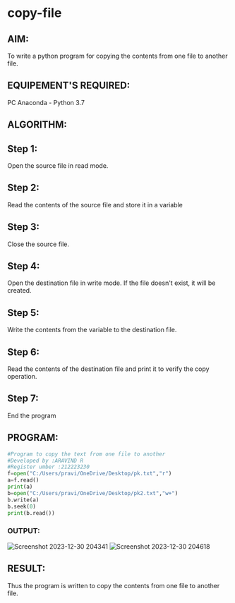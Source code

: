 # copy-file
## AIM:
To write a python program for copying the contents from one file to another file.
## EQUIPEMENT'S REQUIRED: 
PC
Anaconda - Python 3.7
## ALGORITHM: 
## Step 1:
Open the source file in read mode.

## Step 2:
Read the contents of the source file and store it in a variable

## Step 3:
Close the source file.

## Step 4:
Open the destination file in write mode. If the file doesn't exist, it will be created.

## Step 5:
Write the contents from the variable to the destination file.

## Step 6:
Read the contents of the destination file and print it to verify the copy operation.

## Step 7:
End the program

## PROGRAM:
```PYTHON
#Program to copy the text from one file to another
#Developed by :ARAVIND R
#Register umber :212223230
f=open("C:/Users/pravi/OneDrive/Desktop/pk.txt","r")
a=f.read()
print(a)
b=open("C:/Users/pravi/OneDrive/Desktop/pk2.txt","w+")
b.write(a)
b.seek(0)
print(b.read())
```
### OUTPUT:
![Screenshot 2023-12-30 204341](https://github.com/ARAVIND23005370/copy-file/assets/148514836/dc7e8d15-2ff7-4d12-bc65-53b33a6679d9)
![Screenshot 2023-12-30 204618](https://github.com/ARAVIND23005370/copy-file/assets/148514836/93361110-1eb3-4f04-918e-2bcb3a6de50a)

## RESULT:
Thus the program is written to copy the contents from one file to another file.
